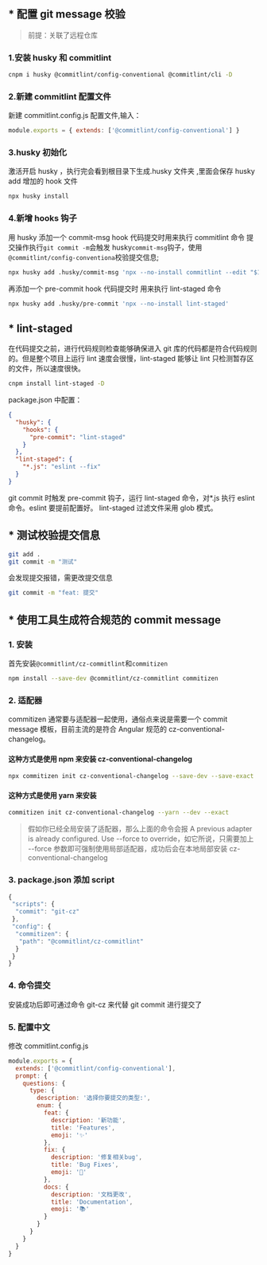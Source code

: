 ## \* 配置 git message 校验

> 前提：关联了远程仓库

### 1.安装 husky 和 commitlint

```sh
cnpm i husky @commitlint/config-conventional @commitlint/cli -D
```

### 2.新建 commitlint 配置文件

新建 commitlint.config.js 配置文件,输入：

```js
module.exports = { extends: ['@commitlint/config-conventional'] }
```

### 3.husky 初始化

激活开启 husky ，执行完会看到根目录下生成.husky 文件夹 ,里面会保存 husky add 增加的 hook 文件

```sh
npx husky install
```

### 4.新增 hooks 钩子

用 husky 添加一个 commit-msg hook 代码提交时用来执行 commitlint 命令
提交操作执行`git commit -m`会触发 husky`commit-msg`钩子，使用`@commitlint/config-conventiona`校验提交信息;

```sh
npx husky add .husky/commit-msg 'npx --no-install commitlint --edit "$1"'
```

再添加一个 pre-commit hook 代码提交时 用来执行 lint-staged 命令

```sh
npx husky add .husky/pre-commit 'npx --no-install lint-staged'
```

## \* lint-staged

在代码提交之前，进行代码规则检查能够确保进入 git 库的代码都是符合代码规则的。但是整个项目上运行 lint 速度会很慢，lint-staged 能够让 lint 只检测暂存区的文件，所以速度很快。

```sh
cnpm install lint-staged -D
```

package.json 中配置：

```json
{
  "husky": {
    "hooks": {
      "pre-commit": "lint-staged"
    }
  },
  "lint-staged": {
    "*.js": "eslint --fix"
  }
}
```

git commit 时触发 pre-commit 钩子，运行 lint-staged 命令，对\*.js 执行 eslint 命令。eslint 要提前配置好。
lint-staged 过滤文件采用 glob 模式。

## \* 测试校验提交信息

```sh
git add .
git commit -m "测试"
```

会发现提交报错，需更改提交信息

```sh
git commit -m "feat: 提交"
```

## \* 使用工具生成符合规范的 commit message

### 1. 安装

首先安装`@commitlint/cz-commitlint`和`commitizen`

```sh
npm install --save-dev @commitlint/cz-commitlint commitizen
```

### 2. 适配器

commitizen 通常要与适配器一起使用，通俗点来说是需要一个 commit message 模板，目前主流的是符合 Angular 规范的 cz-conventional-changelog。

#### 这种方式是使用 npm 来安装 cz-conventional-changelog

```sh
npx commitizen init cz-conventional-changelog --save-dev --save-exact
```

#### 这种方式是使用 yarn 来安装

```sh
commitizen init cz-conventional-changelog --yarn --dev --exact
```

> 假如你已经全局安装了适配器，那么上面的命令会报 A previous adapter is already configured. Use --force to override，如它所说，只需要加上 --force 参数即可强制使用局部适配器，成功后会在本地局部安装 cz-conventional-changelog

### 3. package.json 添加 script

```js
{
 "scripts": {
  "commit": "git-cz"
 },
 "config": {
  "commitizen": {
   "path": "@commitlint/cz-commitlint"
  }
 }
}
```

### 4. 命令提交

安装成功后即可通过命令 git-cz 来代替 git commit 进行提交了

### 5. 配置中文

修改 commitlint.config.js

```js
module.exports = {
  extends: ['@commitlint/config-conventional'],
  prompt: {
    questions: {
      type: {
        description: '选择你要提交的类型:',
        enum: {
          feat: {
            description: '新功能',
            title: 'Features',
            emoji: '✨'
          },
          fix: {
            description: '修复相关bug',
            title: 'Bug Fixes',
            emoji: '🐛'
          },
          docs: {
            description: '文档更改',
            title: 'Documentation',
            emoji: '📚'
          }
        }
      }
    }
  }
}
```
